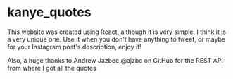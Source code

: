 # kanye_quotes

This website was created using React, although it is very simple, I think it is a very unique one.
Use it when you don't have anything to tweet, or maybe for your Instagram post's description, enjoy it!

Also, a huge thanks to Andrew Jazbec @ajzbc on GitHub for the REST API from where I got all the quotes
